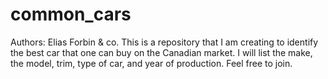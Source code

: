 # common_cars

Authors: Elias Forbin & co.
This is a repository that I am creating to identify the best car that one can buy on the Canadian market. I will list the make, the model, trim, type of car, and year of production.
Feel free to join.
